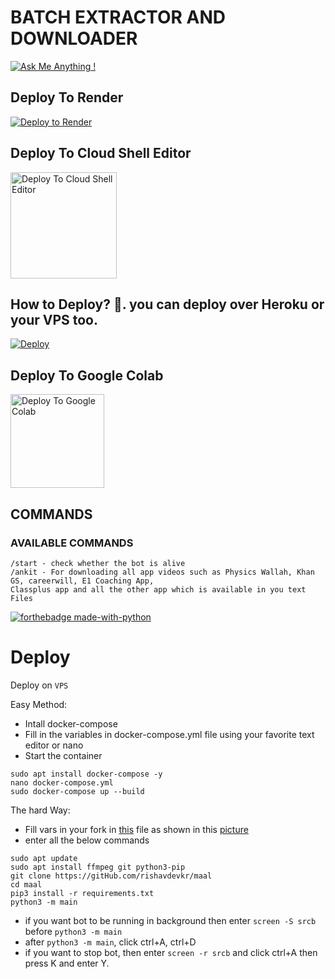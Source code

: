 # BATCH EXTRACTOR AND DOWNLOADER

[![Ask Me Anything !](https://img.shields.io/badge/Ask%20me-anything-1abc9c.svg)](https://telegram.dog/rishavdevkr)

## Deploy To Render                  

[![Deploy to Render](https://render.com/images/deploy-to-render-button.svg)](https://render.com/deploy?repo=https://github.com/AnkitShakya95/DRM-Bot.git)


## Deploy To Cloud Shell Editor

<a target="/blank" href="https://shell.cloud.google.com/cloudshell/open?cloudshell_git_repo=https://github.com/AnkitShakya95/DRM-Bot-2&tutorial=help/gcloud.md" >
  <img src="https://raw.githubusercontent.com/AnkitShakya95/DRM-Bot-2/main/.github/img/x.svg" alt="Deploy To Cloud Shell Editor" style="width:170px;"></a>

## How to Deploy? 🤔. you can deploy over Heroku or your VPS too.
[![Deploy](https://www.herokucdn.com/deploy/button.svg)](https://heroku.com/deploy?template=https://github.com/NARUJAT/DRM-Bot-2)

## Deploy To Google Colab

<a href="https://colab.research.google.com/github/AnkitShakya95/DRM-Bot/blob/main/DRM-Bot" target="_blank">
  <img src="https://ankitshakya95.github.io/Me/img/gc.png" alt="Deploy To Google Colab" style="width:150px;"/>
</a>


## COMMANDS
### AVAILABLE COMMANDS 
```
/start - check whether the bot is alive 
/ankit - For downloading all app videos such as Physics Wallah, Khan GS, careerwill, E1 Coaching App,
Classplus app and all the other app which is available in you text Files
``` 




[![forthebadge made-with-python](http://ForTheBadge.com/images/badges/made-with-python.svg)](https://www.python.org/)

# Deploy

Deploy on `VPS`

Easy Method:

- Intall docker-compose
- Fill in the variables in docker-compose.yml file using your favorite text editor or nano 
- Start the container 

```
sudo apt install docker-compose -y
nano docker-compose.yml
sudo docker-compose up --build
```

The hard Way:

- Fill vars in your fork in [this](https://github.com/vasusen-code/SaveRestrictedContentBot/blob/master/main/__init__.py) file as shown in this [picture](https://t.me/MaheshChauhan/36)
- enter all the below commands

```
sudo apt update
sudo apt install ffmpeg git python3-pip
git clone https://gitHub.com/rishavdevkr/maal
cd maal 
pip3 install -r requirements.txt
python3 -m main
```

- if you want bot to be running in background then enter `screen -S srcb` before `python3 -m main` 
- after `python3 -m main`, click ctrl+A, ctrl+D
- if you want to stop bot, then enter `screen -r srcb` and click ctrl+A then press K and enter Y.
